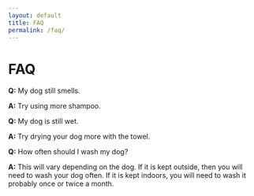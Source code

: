 ```yaml
---
layout: default
title: FAQ
permalink: /faq/
---
```


# FAQ
 
**Q:** My dog still smells. 

**A:** Try using more shampoo.

**Q:** My dog is still wet. 

**A:** Try drying your dog more with the towel.

**Q:** How often should I wash my dog?

**A:** This will vary depending on the dog. If it is kept outside, then you will need to wash your dog often. If it is kept indoors, you will need to wash it probably once or twice a month.

